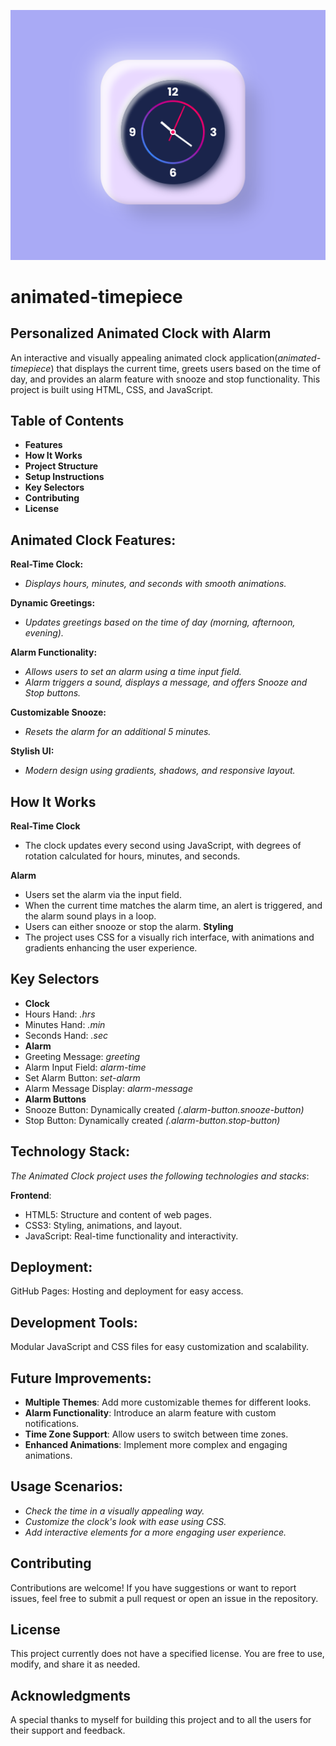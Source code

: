 ![Preview](./assets/preview.png)

# animated-timepiece

## Personalized Animated Clock with Alarm
An interactive and visually appealing animated clock application(*animated-timepiece*) that displays the current time, greets users based on the time of day, and provides an alarm feature with snooze and stop functionality. This project is built using HTML, CSS, and JavaScript.


## Table of Contents
- **Features**
- **How It Works**
- **Project Structure**
- **Setup Instructions**
- **Key Selectors**
- **Contributing**
- **License**



## Animated Clock Features:
 **Real-Time Clock:**
- *Displays hours, minutes, and seconds with smooth animations.*
  
 **Dynamic Greetings:**
- *Updates greetings based on the time of day (morning, afternoon, evening).*
  
 **Alarm Functionality:**
- *Allows users to set an alarm using a time input field.*
- *Alarm triggers a sound, displays a message, and offers Snooze and Stop buttons.*
  
 **Customizable Snooze:**
- *Resets the alarm for an additional 5 minutes.*
  
 **Stylish UI:**
- *Modern design using gradients, shadows, and responsive layout.*

## How It Works
**Real-Time Clock**
- The clock updates every second using JavaScript, with degrees of rotation calculated for hours, minutes, and seconds.

**Alarm**
- Users set the alarm via the input field.
- When the current time matches the alarm time, an alert is triggered, and the alarm sound plays in a loop.
- Users can either snooze or stop the alarm.
**Styling**
- The project uses CSS for a visually rich interface, with animations and gradients enhancing the user experience.


## Key Selectors
- **Clock**
- Hours Hand: *.hrs*
- Minutes Hand: *.min*
- Seconds Hand: *.sec*
- **Alarm**
- Greeting Message: *greeting*
- Alarm Input Field: *alarm-time*
- Set Alarm Button: *set-alarm*
- Alarm Message Display: *alarm-message*
- **Alarm Buttons**
- Snooze Button: Dynamically created *(.alarm-button.snooze-button)*
- Stop Button: Dynamically created *(.alarm-button.stop-button)*




## Technology Stack:
*The Animated Clock project uses the following technologies and stacks*:

**Frontend**:
- HTML5: Structure and content of web pages.
- CSS3: Styling, animations, and layout.
- JavaScript: Real-time functionality and interactivity.


## Deployment:
GitHub Pages: Hosting and deployment for easy access.


## Development Tools:
Modular JavaScript and CSS files for easy customization and scalability.


## Future Improvements:
- **Multiple Themes**: Add more customizable themes for different looks.
- **Alarm Functionality**: Introduce an alarm feature with custom notifications.
- **Time Zone Support**: Allow users to switch between time zones.
- **Enhanced Animations**: Implement more complex and engaging animations.


## Usage Scenarios:
- *Check the time in a visually appealing way.*
- *Customize the clock's look with ease using CSS.*
- *Add interactive elements for a more engaging user experience.*


## Contributing
Contributions are welcome! If you have suggestions or want to report issues, feel free to submit a pull request or open an issue in the repository.


## License
This project currently does not have a specified license. You are free to use, modify, and share it as needed.


## Acknowledgments
A special thanks to myself for building this project and to all the users for their support and feedback.

